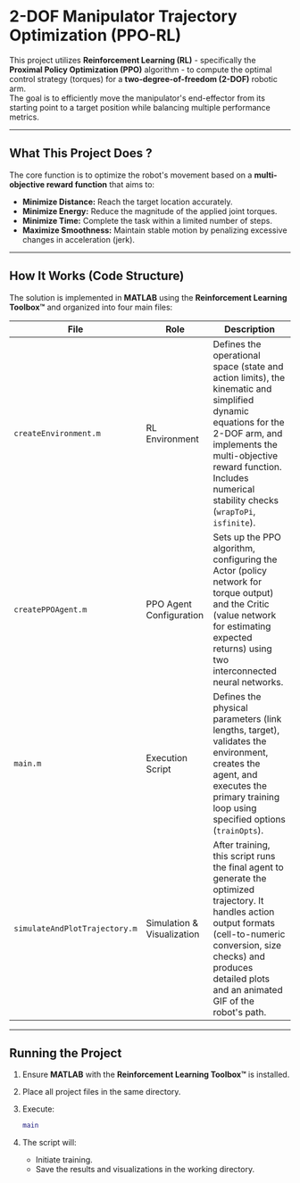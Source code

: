 # 2-DOF Manipulator Trajectory Optimization (PPO-RL)

This project utilizes **Reinforcement Learning (RL)** - specifically the **Proximal Policy Optimization (PPO)** algorithm - to compute the optimal control strategy (torques) for a **two-degree-of-freedom (2-DOF)** robotic arm.  
The goal is to efficiently move the manipulator's end-effector from its starting point to a target position while balancing multiple performance metrics.

---

## What This Project Does ?

The core function is to optimize the robot's movement based on a **multi-objective reward function** that aims to:

-  **Minimize Distance:** Reach the target location accurately.  
-  **Minimize Energy:** Reduce the magnitude of the applied joint torques.  
-  **Minimize Time:** Complete the task within a limited number of steps.  
-  **Maximize Smoothness:** Maintain stable motion by penalizing excessive changes in acceleration (jerk).

---

## How It Works (Code Structure)

The solution is implemented in **MATLAB** using the **Reinforcement Learning Toolbox™** and organized into four main files:

| File | Role | Description |
|------|------|--------------|
| `createEnvironment.m` | RL Environment | Defines the operational space (state and action limits), the kinematic and simplified dynamic equations for the 2-DOF arm, and implements the multi-objective reward function. Includes numerical stability checks (`wrapToPi`, `isfinite`). |
| `createPPOAgent.m` | PPO Agent Configuration | Sets up the PPO algorithm, configuring the Actor (policy network for torque output) and the Critic (value network for estimating expected returns) using two interconnected neural networks. |
| `main.m` | Execution Script | Defines the physical parameters (link lengths, target), validates the environment, creates the agent, and executes the primary training loop using specified options (`trainOpts`). |
| `simulateAndPlotTrajectory.m` | Simulation & Visualization | After training, this script runs the final agent to generate the optimized trajectory. It handles action output formats (cell-to-numeric conversion, size checks) and produces detailed plots and an animated GIF of the robot's path. |

---

## Running the Project

1. Ensure **MATLAB** with the **Reinforcement Learning Toolbox™** is installed.  
2. Place all project files in the same directory.  
3. Execute:

   ```matlab
   main
   ```
4. The script will:

   - Initiate training.
    - Save the results and visualizations in the working directory.

